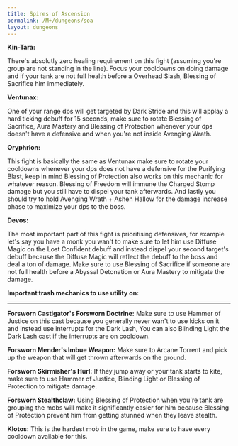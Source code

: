 ```yaml
---
title: Spires of Ascension
permalink: /M+/dungeons/soa
layout: dungeons
---
```

**Kin-Tara:**

There's absolutly zero healing requirement on this fight (assuming you're group are not standing in the line). Focus your cooldowns on doing damage and if your tank are not full health before a Overhead Slash, Blessing of Sacrifice him immediately.

**Ventunax:**

One of your range dps will get targeted by Dark Stride and this will applay a hard ticking debuff for 15 seconds, make sure to rotate Blessing of Sacrifice, Aura Mastery and Blessing of Protection whenever your dps doesn't have a defensive and when you're not inside Avenging Wrath.

**Oryphrion:**

This fight is basically the same as Ventunax make sure to rotate your cooldowns whenever your dps does not have a defensive for the Purifying Blast, keep in mind Blessing of Protection also works on this mechanic for whatever reason. Blessing of Freedom will immune the Charged Stomp damage but you still have to dispel your tank afterwards. And lastly you should try to hold Avenging Wrath + Ashen Hallow for the damage increase phase to maximize your dps to the boss.

**Devos:**

The most important part of this fight is prioritising defensives, for example let's say you have a monk you wan't to make sure to let him use Diffuse Magic on the Lost Confident debuff and instead dispel your second target's debuff because the Diffuse Magic will reflect the debuff to the boss and deal a ton of damage. Make sure to use Blessing of Sacrifice if someone are not full health before a Abyssal Detonation or Aura Mastery to mitigate the damage.

**Important trash mechanics to use utility on:**

---

**Forsworn Castigator's Forsworn Doctrine:** Make sure to use Hammer of Justice on this cast because you generally never wan't to use kicks on it and instead use interrupts for the Dark Lash, You can also Blinding Light the Dark Lash cast if the interrupts are on cooldown.

**Forsworn Mender's Imbue Weapon:** Make sure to Arcane Torrent and pick up the weapon that will get thrown afterwards on the ground.

**Forsworn Skirmisher's Hurl:** If they jump away or your tank starts to kite, make sure to use Hammer of Justice, Blinding Light or Blessing of Protection to mitigate damage.

**Forsworn Stealthclaw:** Using Blessing of Protection when you're tank are grouping the mobs will make it significantly easier for him because Blessing of Protection prevent him from getting stunned when they leave stealth.

**Klotos:** This is the hardest mob in the game, make sure to have every cooldown available for this.
